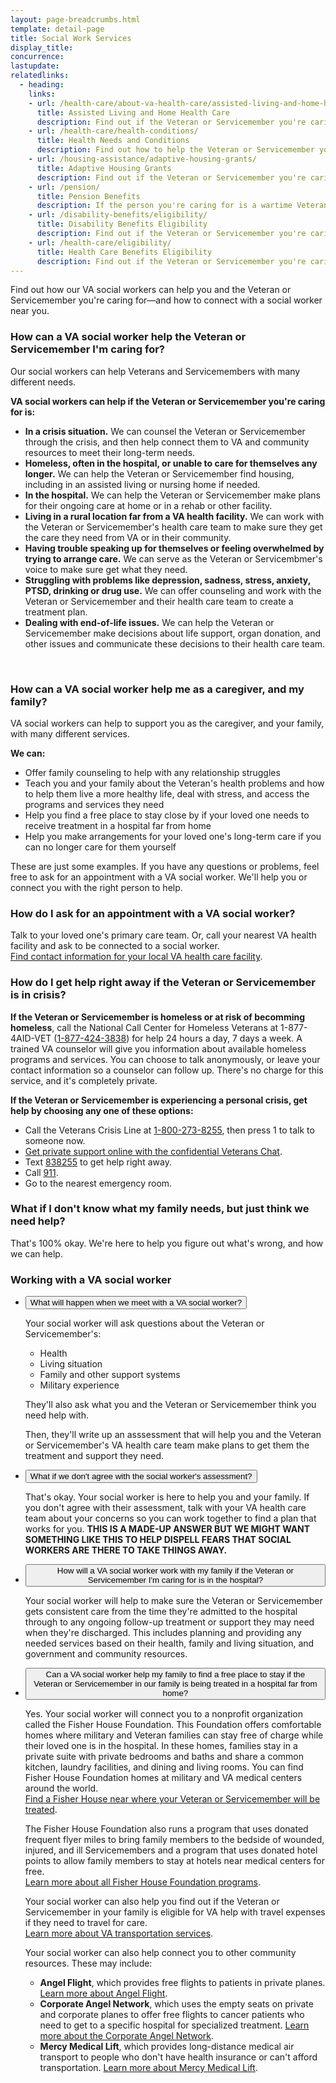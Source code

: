 ```yaml
---
layout: page-breadcrumbs.html
template: detail-page
title: Social Work Services
display_title:
concurrence: 
lastupdate: 
relatedlinks:
  - heading: 
    links: 
    - url: /health-care/about-va-health-care/assisted-living-and-home-health-care/ 
      title: Assisted Living and Home Health Care
      description: Find out if the Veteran or Servicemember you're caring for can get assisted living, residential (live-in), or home health care services through VA.
    - url: /health-care/health-conditions/
      title: Health Needs and Conditions
      description: Find out how to help the Veteran or Servicemember you're caring for access VA services for mental health, women’s health, and other specific needs.
    - url: /housing-assistance/adaptive-housing-grants/
      title: Adaptive Housing Grants
      description: Find out if the Veteran or Servicemember you're caring for may be eligible for a grant to buy or change a home to meet their needs and help them live more independently with their service-connected disability.
    - url: /pension/
      title: Pension Benefits
      description: If the person you're caring for is a wartime Veteran, find out if they're eligible for monthly pension payments as well as additional Aid and Attendance or Housebound benefits if they need help with their daily activities or can't leave the house.
    - url: /disability-benefits/eligibility/
      title: Disability Benefits Eligibility 
      description: Find out if the Veteran or Servicemember you're caring for can get disability compensation from VA.
    - url: /health-care/eligibility/
      title: Health Care Benefits Eligibility
      description: Find out if the Veteran or Servicemember you're caring for is eligible for the VA health care program.
---
```


<div class="va-introtext">

Find out how our VA social workers can help you and the Veteran or Servicemember you're caring for—and how to connect with a social worker near you. 

</div>

<div class="feature" markdown=“1”>
  
### How can a VA social worker help the Veteran or Servicemember I'm caring for?

Our social workers can help Veterans and Servicemembers with many different needs.

**VA social workers can help if the Veteran or Servicemember you're caring for is:**

- **In a crisis situation.** We can counsel the Veteran or Servicemember through the crisis, and then help connect them to VA and community resources to meet their long-term needs.
- **Homeless, often in the hospital, or unable to care for themselves any longer.** We can help the Veteran or Servicemember find housing, including in an assisted living or nursing home if needed.
- **In the hospital.** We can help the Veteran or Servicemember make plans for their ongoing care at home or in a rehab or other facility. 
- **Living in a rural location far from a VA health facility.** We can work with the Veteran or Servicemember's health care team to make sure they get the care they need from VA or in their community.
- **Having trouble speaking up for themselves or feeling overwhelmed by trying to arrange care.** We can serve as the Veteran or Servicembmer's voice to make sure get what they need.
- **Struggling with problems like depression, sadness, stress, anxiety, PTSD, drinking or drug use.** We can offer counseling and work with the Veteran or Servicemember and their health care team to create a treatment plan.
- **Dealing with end-of-life issues.** We can help the Veteran or Servicemember make decisions about life support, organ donation, and other issues and communicate these decisions to their health care team.

<br>

### How can a VA social worker help me as a caregiver, and my family?

VA social workers can help to support you as the caregiver, and your family, with many different services.

**We can:**

- Offer family counseling to help with any relationship struggles
- Teach you and your family about the Veteran's health problems and how to help them live a more healthy life, deal with stress, and access the programs and services they need
- Help you find a free place to stay close by if your loved one needs to receive treatment in a hospital far from home
- Help you make arrangements for your loved one's long-term care if you can no longer care for them yourself

These are just some examples. If you have any questions or problems, feel free to ask for an appointment with a VA social worker. We'll help you or connect you with the right person to help.

</div>

### How do I ask for an appointment with a VA social worker?

Talk to your loved one's primary care team. Or, call your nearest VA health facility and ask to be connected to a social worker.<br>
[Find contact information for your local VA health care facility](/facilities).

### How do I get help right away if the Veteran or Servicemember is in crisis?

**If the Veteran or Servicemember is homeless or at risk of becomming homeless**, call the National Call Center for Homeless Veterans at 1-877-4AID-VET (<a href="tel:+1phonenumber">1-877-424-3838</a>) for help 24 hours a day, 7 days a week. A trained VA counselor will give you information about available homeless programs and services. You can choose to talk anonymously, or leave your contact information so a counselor can follow up. There's no charge for this service, and it's completely private.

**If the Veteran or Servicemember is experiencing a personal crisis, get help by choosing any one of these options:**
- Call the Veterans Crisis Line at <a href="tel:+1phonenumber">1-800-273-8255</a>, then press 1 to talk to someone now.
- [Get private support online with the confidential Veterans Chat](https://www.veteranscrisisline.net/ChatTermsOfService.aspx?account=Veterans%20Chat/).
- Text <a href="tel:+1phonenumber">838255</a> to get help right away.
- Call <a href="tel:+1phonenumber">911</a>.
- Go to the nearest emergency room.

### What if I don't know what my family needs, but just think we need help?

That's 100% okay. We're here to help you figure out what's wrong, and how we can help.

<span id="fisher">

### Working with a VA social worker

<div class="usa-accordion">
<ul class="usa-unstyled-list">
<li>
<button class="usa-button-unstyled usa-accordion-button" aria-controls="Meet-with-social-worker">What will happen when we meet with a VA social worker?</button>
<div id="Meet-with-social-worker" class="usa-accordion-content">

Your social worker will ask questions about the Veteran or Servicemember's:
- Health
- Living situation
- Family and other support systems
- Military experience

They'll also ask what you and the Veteran or Servicemember think you need help with.

Then, they'll write up an asssessment that will help you and the Veteran or Servicemember's VA health care team make plans to get them the treatment and support they need.

</div>
</li>
<li>
<button class="usa-button-unstyled usa-accordion-button" aria-controls="Disagree-with-social-worker">What if we don't agree with the social worker's assessment?</button>
<div id="Disagree-with-social-worker" class="usa-accordion-content">

That's okay. Your social worker is here to help you and your family. If you don't agree with their assessment, talk with your VA health care team about your concerns so you can work together to find a plan that works for you.
**THIS IS A MADE-UP ANSWER BUT WE MIGHT WANT SOMETHING LIKE THIS TO HELP DISPELL FEARS THAT SOCIAL WORKERS ARE THERE TO TAKE THINGS AWAY.**

</div>
</li>
<li>
<button class="usa-button-unstyled usa-accordion-button" aria-controls="Help-in-hospital">How will a VA social worker work with my family if the Veteran or Servicemember I'm caring for is in the hospital?</button>
<div id="Help-in-hospital" class="usa-accordion-content">

Your social worker will help to make sure the Veteran or Servicemember gets consistent care from the time they're admitted to the hospital through to any ongoing follow-up treatment or support they may need when they're discharged. This includes planning and providing any needed services based on their health, family and living situation, and government and community resources.
  
</div>
</li>
<li>
<button class="usa-button-unstyled usa-accordion-button" aria-controls="Help-in-hospital">Can a VA social worker help my family to find a free place to stay if the Veteran or Servicemember in our family is being treated in a hospital far from home?</button>
<div id="Help-in-hospital" class="usa-accordion-content">

Yes. Your social worker will connect you to a nonprofit organization called the Fisher House Foundation. This Foundation offers comfortable homes where military and Veteran families can stay free of charge while their loved one is in the hospital. In these homes, families stay in a private suite with private bedrooms and baths and share a common kitchen, laundry facilities, and dining and living rooms. You can find Fisher House Foundation homes at military and VA medical centers around the world.<br>
[Find a Fisher House near where your Veteran or Servicemember will be treated](https://www.fisherhouse.org/programs/houses/house-locations/).<br>

The Fisher House Foundation also runs a program that uses donated frequent flyer miles to bring family members to the bedside of wounded, injured, and ill Servicemembers and a program that uses donated hotel points to allow family members to stay at hotels near medical centers for free.<br>
[Learn more about all Fisher House Foundation programs](https://www.fisherhouse.org/).

Your social worker can also help you find out if the Veteran or Servicemember in your family is eligible for VA help with travel expenses if they need to travel for care.<br>
[Learn more about VA transportation services](https://www.va.gov/healthbenefits/vtp/).

Your social worker can also help connect you to other community resources. These may include:
- **Angel Flight**, which provides free flights to patients in private planes. <br>
[Learn more about Angel Flight](http://www.angelflight.com).
- **Corporate Angel Network**, which uses the empty seats on private and corporate planes to offer free flights to cancer patients who need to get to a specific hospital for specialized treatment.
[Learn more about the Corporate Angel Network](http://www.corpangelnetwork.org/home).
- **Mercy Medical Lift**, which provides long-distance medical air transport to people who don't have health insurance or can't afford transportation.
[Learn more about Mercy Medical Lift](http://mercymedical.org).  
</div>
</li>
</ul>
</div>

<script src="https://standards.usa.gov/assets/js/vendor/uswds.min.js" type="text/javascript"></script> 
